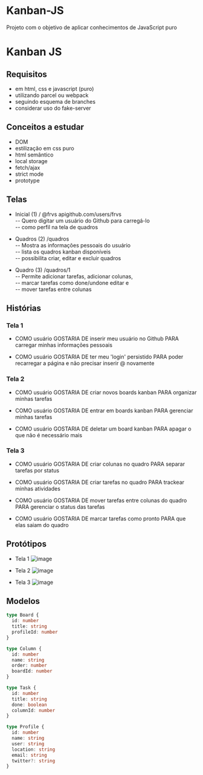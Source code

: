 # Kanban-JS
Projeto com o objetivo de aplicar conhecimentos de JavaScript puro

# Kanban JS

## Requisitos
- em html, css e javascript (puro)
- utilizando parcel ou webpack
- seguindo esquema de branches
- considerar uso do fake-server

## Conceitos a estudar
- DOM
- estilização em css puro
- html semântico
- local storage
- fetch/ajax
- strict mode
- prototype 

## Telas 
- Inicial (1) / @frvs apigithub.com/users/frvs  
-- Quero digitar um usuário do Github para carregá-lo  
-- como perfil na tela de quadros  

- Quadros (2) /quadros  
-- Mostra as informações pessoais do usuário  
-- lista os quadros kanban disponíveis  
-- possibilita criar, editar e excluir quadros  

- Quadro (3) /quadros/1  
-- Permite adicionar tarefas, adicionar colunas,  
-- marcar tarefas como done/undone editar e  
-- mover tarefas entre colunas  

## Histórias  

### Tela 1  
- COMO usuário
GOSTARIA DE inserir meu usuário no Github
PARA carregar minhas informações pessoais

- COMO usuário
GOSTARIA DE ter meu 'login' persistido
PARA poder recarregar a página e não precisar inserir @ novamente

### Tela 2
- COMO usuário
GOSTARIA DE criar novos boards kanban
PARA organizar minhas tarefas

- COMO usuário
GOSTARIA DE entrar em boards kanban
PARA gerenciar minhas tarefas

- COMO usuário
GOSTARIA DE deletar um board kanban
PARA apagar o que não é necessário mais

### Tela 3
- COMO usuário
GOSTARIA DE criar colunas no quadro
PARA separar tarefas por status

- COMO usuário
GOSTARIA DE criar tarefas no quadro
PARA trackear minhas atividades

- COMO usuário
GOSTARIA DE mover tarefas entre colunas do quadro
PARA gerenciar o status das tarefas

- COMO usuário
GOSTARIA DE marcar tarefas como pronto
PARA que elas saiam do quadro

## Protótipos

* Tela 1
![image](https://user-images.githubusercontent.com/38838958/128950489-beb8749b-452e-4a20-9b6d-41d924d1b8f0.png)

* Tela 2
![image](https://user-images.githubusercontent.com/38838958/128950927-bdddc133-7191-462f-8d9f-eccfa34eb426.png)

* Tela 3
![image](https://user-images.githubusercontent.com/38838958/128951216-8ef53f38-2bba-4189-b32b-36ea66243244.png)

## Modelos

```typescript
type Board {
  id: number
  title: string
  profileId: number
}

type Column { 
  id: number
  name: string
  order: number
  boardId: number
}

type Task {
  id: number
  title: string
  done: boolean
  columnId: number
}

type Profile {
  id: number
  name: string
  user: string
  location: string
  email: string
  twitter?: string
}
```

